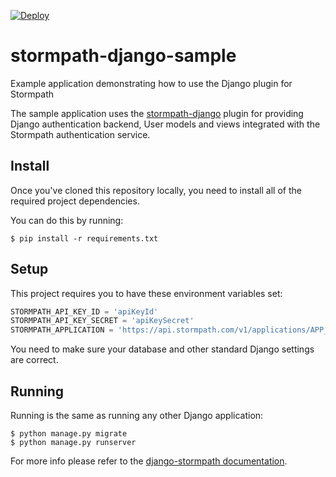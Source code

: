 [![Deploy](https://www.herokucdn.com/deploy/button.png)](https://heroku.com/deploy)

stormpath-django-sample
=======================

Example application demonstrating how to use the Django plugin for Stormpath

The sample application uses the
[stormpath-django](https://github.com/stormpath/stormpath-django) plugin for
providing Django authentication backend, User models and views integrated
with the Stormpath authentication service.

## Install

Once you've cloned this repository locally, you need to install all of the
required project dependencies.

You can do this by running:

```console
$ pip install -r requirements.txt
```


## Setup

This project requires you to have these environment variables set:

```python
STORMPATH_API_KEY_ID = 'apiKeyId'
STORMPATH_API_KEY_SECRET = 'apiKeySecret'
STORMPATH_APPLICATION = 'https://api.stormpath.com/v1/applications/APP_ID'
```

You need to make sure your database and other standard Django settings are
correct.


## Running

Running is the same as running any other Django application:

```console
$ python manage.py migrate
$ python manage.py runserver
```

For more info please refer to the [django-stormpath documentation](https://github.com/stormpath/stormpath-django).
